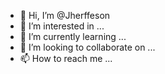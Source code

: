 - 👋 Hi, I’m @Jherffeson
- 👀 I’m interested in ...
- 🌱 I’m currently learning ...
- 💞️ I’m looking to collaborate on ...
- 📫 How to reach me ...

<!---
Jherffeson/Jherffeson is a ✨ special ✨ repository because its `README.md` (this file) appears on your GitHub profile.
You can click the Preview link to take a look at your changes.
--->

